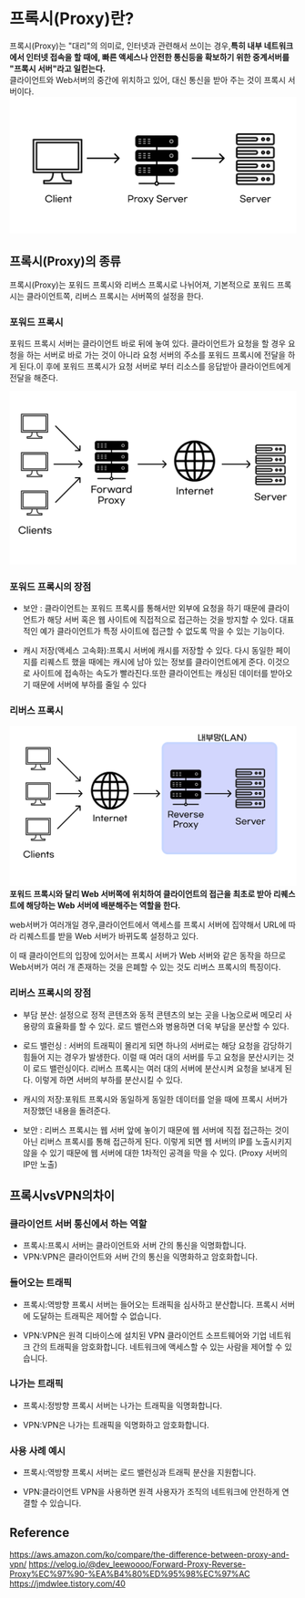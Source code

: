 # 프록시(Proxy)란?

프록시(Proxy)는 "대리"의 의미로, 인터넷과 관련해서 쓰이는 경우,**특히 내부 네트워크에서 인터넷 접속을 할 때에, 빠른 액세스나 안전한 통신등을 확보하기 위한 중계서버를 "프록시 서버"라고 일컫는다.**  
클라이언트와 Web서버의 중간에 위치하고 있어, 대신 통신을 받아 주는 것이 프록시 서버이다.
![alt text](image.png)

## 프록시(Proxy)의 종류

프록시(Proxy)는 포워드 프록시와 리버스 프록시로 나뉘어져, 기본적으로 포워드 프록시는 클라이언트쪽, 리버스 프록시는 서버쪽의 설정을 한다.

### 포워드 프록시
포워드 프록시 서버는 클라이언트 바로 뒤에 놓여 있다. 클라이언트가 요청을 할 경우 요청을 하는 서버로 바로 가는 것이 아니라 요청 서버의 주소를 포워드 프록시에 전달을 하게 된다.이 후에 포워드 프록시가 요청 서버로 부터 리소스를 응답받아 클라이언트에게 전달을 해준다.

![alt text](image-1.png)


### 포워드 프록시의 장점
- 보안 : 클라이언트는 포워드 프록시를 통해서만 외부에 요청을 하기 때문에 클라이언트가 해당 서버 혹은 웹 사이트에 직접적으로 접근하는 것을 방지할 수 있다. 대표적인 예가 클라이언트가 특정 사이트에 접근할 수 없도록 막을 수 있는 기능이다.

- 캐시 저장(액세스 고속화):프록시 서버에 캐시를 저장할 수 있다. 다시 동일한 페이지를 리퀘스트 했을 때에는 캐시에 남아 있는 정보를 클라이언트에게 준다. 이것으로 사이트에 접속하는 속도가 빨라진다.또한 클라이언트는 캐싱된 데이터를 받아오기 때문에 서버에 부하를 줄일 수 있다


### 리버스 프록시

![alt text](image-2.png)
**포워드 프록시와 달리 Web 서버쪽에 위치하여 클라이언트의 접근을 최초로 받아 리퀘스트에 해당하는 Web 서버에 배분해주는 역할을 한다.**

web서버가 여러개일 경우,클라이언트에서 액세스를 프록시 서버에 집약해서 URL에 따라 리퀘스트를 받을 Web 서버가 바뀌도록 설정하고 있다.

이 때 클라이언트의 입장에 있어서는 프록시 서버가 Web 서버와 같은 동작을 하므로 Web서버가 여러 개 존재하는 것을 은폐할 수 있는 것도 리버스 프록시의 특징이다.

### 리버스 프록시의 장점

- 부담 분산: 설정으로 정적 콘텐츠와 동적 콘텐츠의 보는 곳을 나눔으로써 메모리 사용량의 효율화를 할 수 있다. 로드 밸런스와 병용하면 더욱 부담을 분산할 수 있다.

- 로드 밸런싱 : 서버의 트래픽이 몰리게 되면 하나의 서버로는 해당 요청을 감당하기 힘들어 지는 경우가 발생한다. 이럴 때 여러 대의 서버를 두고 요청을 분산시키는 것이 로드 밸런싱이다. 리버스 프록시는 여러 대의 서버에 분산시켜 요청을 보내게 된다. 이렇게 하면 서버의 부하를 분산시킬 수 있다.

- 캐시의 저장:포워트 프록시와 동일하게 동일한 데이터를 얻을 때에 프록시 서버가 저장했던 내용을 돌려준다.

- 보안 : 리버스 프록시는 웹 서버 앞에 놓이기 때문에 웹 서버에 직접 접근하는 것이 아닌 리버스 프록시를 통해 접근하게 된다. 이렇게 되면 웹 서버의 IP를 노출시키지 않을 수 있기 때문에 웹 서버에 대한 1차적인 공격을 막을 수 있다. (Proxy 서버의 IP만 노출)

## 프록시vsVPN의차이

### 클라이언트 서버 통신에서 하는 역할
- 프록시:프록시 서버는 클라이언트와 서버 간의 통신을 익명화합니다.
- VPN:VPN은 클라이언트와 서버 간의 통신을 익명화하고 암호화합니다.

### 들어오는 트래픽

- 프록시:역방향 프록시 서버는 들어오는 트래픽을 심사하고 분산합니다. 프록시 서버에 도달하는 트래픽은 제어할 수 없습니다.

- VPN:VPN은 원격 디바이스에 설치된 VPN 클라이언트 소프트웨어와 기업 네트워크 간의 트래픽을 암호화합니다. 네트워크에 액세스할 수 있는 사람을 제어할 수 있습니다.

### 나가는 트래픽

- 프록시:정방향 프록시 서버는 나가는 트래픽을 익명화합니다.

- VPN:VPN은 나가는 트래픽을 익명화하고 암호화합니다.

### 사용 사례 예시

- 프록시:역방향 프록시 서버는 로드 밸런싱과 트래픽 분산을 지원합니다.

- VPN:클라이언트 VPN을 사용하면 원격 사용자가 조직의 네트워크에 안전하게 연결할 수 있습니다.


## Reference
https://aws.amazon.com/ko/compare/the-difference-between-proxy-and-vpn/
https://velog.io/@dev_leewoooo/Forward-Proxy-Reverse-Proxy%EC%97%90-%EA%B4%80%ED%95%98%EC%97%AC
https://jmdwlee.tistory.com/40